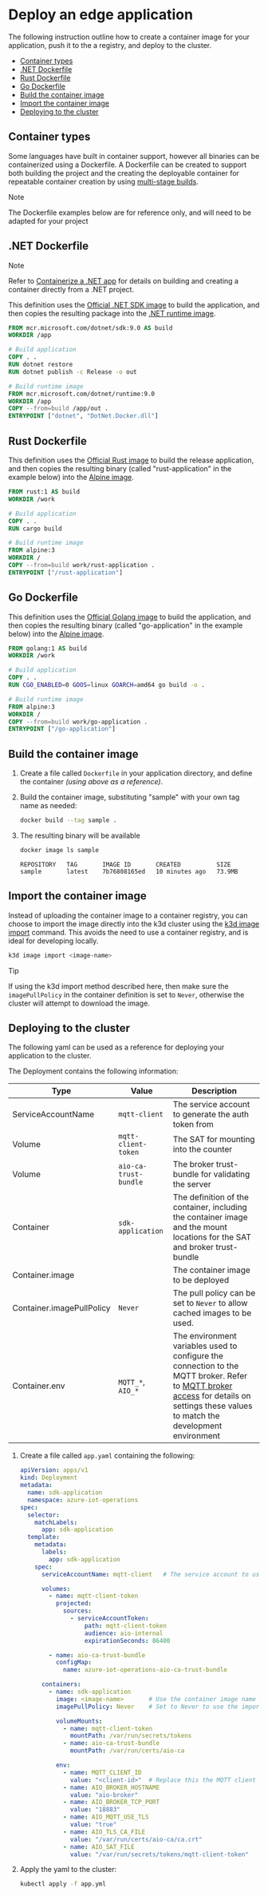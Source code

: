 # Deploy an edge application

The following instruction outline how to create a container image for your application, push it to the a registry, and deploy to the cluster.

* [Container types](#container-types)
* [.NET Dockerfile](#net-dockerfile)
* [Rust Dockerfile](#rust-dockerfile)
* [Go Dockerfile](#go-dockerfile)
* [Build the container image](#build-the-container-image)
* [Import the container image](#import-the-container-image)
* [Deploying to the cluster](#deploying-to-the-cluster)

## Container types

Some languages have built in container support, however all binaries can be containerized using a Dockerfile. A Dockerfile can be created to support both building the project and the creating the deployable container for repeatable container creation by using [multi-stage builds](https://docs.docker.com/build/building/multi-stage/).

> [!NOTE]
> The Dockerfile examples below are for reference only, and will need to be adapted for your project

## .NET Dockerfile

> [!NOTE]
> 
> Refer to [Containerize a .NET app](https://learn.microsoft.com/dotnet/core/docker/build-container) for details on building and creating a container directly from a .NET project.

This definition uses the [Official .NET SDK image](https://github.com/dotnet/dotnet-docker/blob/main/README.sdk.md) to build the application, and then copies the resulting package into the [.NET runtime image](https://hub.docker.com/_/alpine).


```dockerfile
FROM mcr.microsoft.com/dotnet/sdk:9.0 AS build
WORKDIR /app

# Build application
COPY . .
RUN dotnet restore
RUN dotnet publish -c Release -o out

# Build runtime image
FROM mcr.microsoft.com/dotnet/runtime:9.0
WORKDIR /app
COPY --from=build /app/out .
ENTRYPOINT ["dotnet", "DotNet.Docker.dll"]
```

## Rust Dockerfile

This definition uses the [Official Rust image](https://hub.docker.com/_/rust) to build the release application, and then copies the resulting binary (called "rust-application" in the example below) into the [Alpine image](https://hub.docker.com/_/alpine).

```dockerfile
FROM rust:1 AS build
WORKDIR /work

# Build application
COPY . .
RUN cargo build

# Build runtime image
FROM alpine:3
WORKDIR /
COPY --from=build work/rust-application .
ENTRYPOINT ["/rust-application"]
```

## Go Dockerfile

This definition uses the [Official Golang image](https://hub.docker.com/_/golang) to build the application, and then copies the resulting binary (called "go-application" in the example below) into the [Alpine image](https://hub.docker.com/_/alpine).

```dockerfile
FROM golang:1 AS build
WORKDIR /work

# Build application
COPY . .
RUN CGO_ENABLED=0 GOOS=linux GOARCH=amd64 go build -o .

# Build runtime image
FROM alpine:3
WORKDIR /
COPY --from=build work/go-application .
ENTRYPOINT ["/go-application"]
```

## Build the container image

1. Create a file called `Dockerfile` in your application directory, and define the container *(using above as a reference)*.

1. Build the container image, substituting "sample" with your own tag name as needed:

    ```bash
    docker build --tag sample .
    ```

1. The resulting binary will be available 

    ```bash
    docker image ls sample
    ```

    ```output
    REPOSITORY   TAG       IMAGE ID       CREATED          SIZE
    sample       latest    7b76808165ed   10 minutes ago   73.9MB
    ```

## Import the container image

Instead of uploading the container image to a container registry, you can choose to import the image directly into the k3d cluster using the [k3d image import](https://k3d.io/v5.1.0/usage/commands/k3d_image_import/) command. This avoids the need to use a container registry, and is ideal for developing locally.

```bash
k3d image import <image-name>
```

> [!TIP]
> If using the k3d import method described here, then make sure the `imagePullPolicy` in the container definition is set to `Never`, otherwise the cluster will attempt to download the image.

## Deploying to the cluster

The following yaml can be used as a reference for deploying your application to the cluster.

The Deployment contains the following information:

| Type | Value | Description |
|-|-|-|
| ServiceAccountName | `mqtt-client` | The service account to generate the auth token from |
| Volume | `mqtt-client-token` | The SAT for mounting into the counter |
| Volume | `aio-ca-trust-bundle` | The broker trust-bundle for validating the server |
| Container | `sdk-application` | The definition of the container, including the container image and the mount locations for the SAT and broker trust-bundle |
| Container.image | <image-name> | The container image to be deployed |
| Container.imagePullPolicy | `Never` | The pull policy can be set to `Never` to allow cached images to be used.
| Container.env | `MQTT_*`, `AIO_*` | The environment variables used to configure the connection to the MQTT broker. Refer to [MQTT broker access](/doc/setup.md#mqtt-broker-access) for details on settings these values to match the development environment |

1. Create a file called `app.yaml` containing the following:

    ```yaml
    apiVersion: apps/v1
    kind: Deployment
    metadata:
      name: sdk-application
      namespace: azure-iot-operations
    spec:
      selector:
        matchLabels:
          app: sdk-application
      template:
        metadata:
          labels:
            app: sdk-application
        spec:
          serviceAccountName: mqtt-client   # The service account to usefor generating the token

          volumes:
            - name: mqtt-client-token
              projected:
                sources:
                  - serviceAccountToken:
                      path: mqtt-client-token
                      audience: aio-internal
                      expirationSeconds: 86400

            - name: aio-ca-trust-bundle
              configMap:
                name: azure-iot-operations-aio-ca-trust-bundle

          containers:
            - name: sdk-application
              image: <image-name>       # Use the container image name previously created
              imagePullPolicy: Never    # Set to Never to use the imported image

              volumeMounts:
                - name: mqtt-client-token
                  mountPath: /var/run/secrets/tokens
                - name: aio-ca-trust-bundle
                  mountPath: /var/run/certs/aio-ca

              env:
                - name: MQTT_CLIENT_ID
                  value: "<client-id>"  # Replace this the MQTT client id of your choosing
                - name: AIO_BROKER_HOSTNAME
                  value: "aio-broker"
                - name: AIO_BROKER_TCP_PORT
                  value: "18883"
                - name: AIO_MQTT_USE_TLS
                  value: "true"
                - name: AIO_TLS_CA_FILE
                  value: "/var/run/certs/aio-ca/ca.crt"
                - name: AIO_SAT_FILE
                  value: "/var/run/secrets/tokens/mqtt-client-token"
    ```

1. Apply the yaml to the cluster:

    ```bash
    kubectl apply -f app.yml
    ```
